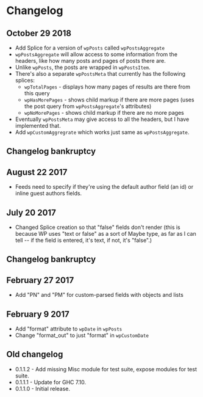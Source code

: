 # Changelog

## October 29 2018
 * Add Splice for a version of `wpPosts` called `wpPostsAggregate`
 * `wpPostsAggregate` will allow access to some information from the headers, like how many posts and pages of posts there are.
 * Unlike `wpPosts`, the posts are wrapped in `wpPostsItem`. 
 * There's also a separate `wpPostsMeta` that currently has the following splices:
    * `wpTotalPages` - displays how many pages of results are there from this query
    * `wpHasMorePages` - shows child markup if there are more pages (uses the post query from `wpPostsAggregate`'s attributes)
    * `wpNoMorePages` - shows child markup if there are no more pages
 * Eventually `wpPostsMeta` may give access to all the headers, but I have implemented that.
 * Add `wpCustomAggregrate` which works just same as `wpPostsAggregate`.

## Changelog bankruptcy

## August 22 2017
 * Feeds need to specify if they're using the default author field (an id) or inline guest authors fields.

## July 20 2017
 * Changed Splice creation so that "false" fields don't render (this is because WP uses "text or false" as a sort of Maybe type, as far as I can tell -- if the field is entered, it's text, if not, it's "false".)

## Changelog bankruptcy

## February 27 2017
 * Add "PN" and "PM" for custom-parsed fields with objects and lists

## February 9 2017

 * Add "format" attribute to `wpDate` in `wpPosts`
 * Change "format_out" to just "format" in `wpCustomDate`

## Old changelog

* 0.1.1.2 - Add missing Misc module for test suite, expose modules for test suite.
* 0.1.1.1 - Update for GHC 7.10.
* 0.1.1.0 - Initial release.
